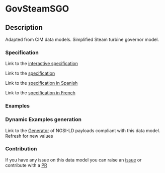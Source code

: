 # GovSteamSGO

## Description 

Adapted from CIM data models. Simplified Steam turbine governor model.
### Specification

Link to the [interactive specification](https://swagger.lab.fiware.org/?url=https://smart-data-models.github.io/dataModel.EnergyCIM/GovSteamSGO/swagger.yaml)

Link to the [specification](https://smart-data-models.github.io/dataModel.EnergyCIM/GovSteamSGO/doc/spec.md)

Link to the [specification in Spanish](https://smart-data-models.github.io/dataModel.EnergyCIM/GovSteamSGO/doc/spec_ES.md)

Link to the [specification in French](https://smart-data-models.github.io/dataModel.EnergyCIM/GovSteamSGO/doc/spec_FR.md)
### Examples
### Dynamic Examples generation

Link to the [Generator](https://smartdatamodels.org/extra/ngsi-ld_generator_v0.91.php?schemaUrl=https://raw.githubusercontent.com/smart-data-models/dataModel.EnergyCIM/master/GovSteamSGO/schema.json&email=info@smartdatamodels.org) of NGSI-LD payloads compliant with this data model. Refresh for new values
### Contribution

 If you have any issue on this data model you can raise an [issue](https://github.com/smart-data-models/dataModel.EnergyCIM/issues)  or contribute with a [PR](https://github.com/smart-data-models/dataModel.EnergyCIM/pulls)